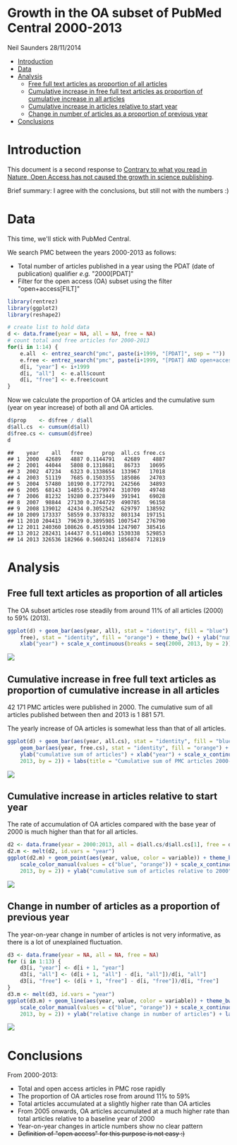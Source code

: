 Growth in the OA subset of PubMed Central 2000-2013
================
Neil Saunders
28/11/2014

-   [Introduction](#introduction)
-   [Data](#data)
-   [Analysis](#analysis)
    -   [Free full text articles as proportion of all articles](#free-full-text-articles-as-proportion-of-all-articles)
    -   [Cumulative increase in free full text articles as proportion of cumulative increase in all articles](#cumulative-increase-in-free-full-text-articles-as-proportion-of-cumulative-increase-in-all-articles)
    -   [Cumulative increase in articles relative to start year](#cumulative-increase-in-articles-relative-to-start-year)
    -   [Change in number of articles as a proportion of previous year](#change-in-number-of-articles-as-a-proportion-of-previous-year)
-   [Conclusions](#conclusions)

Introduction
============

This document is a second response to [Contrary to what you read in Nature, Open Access has not caused the growth in science publishing](http://www.michaeleisen.org/blog/?p=1654).

Brief summary: I agree with the conclusions, but still not with the numbers :)

Data
====

This time, we'll stick with PubMed Central.

We search PMC between the years 2000-2013 as follows:

-   Total number of articles published in a year using the PDAT (date of publication) qualifier *e.g.* "2000\[PDAT\]"
-   Filter for the open access (OA) subset using the filter "open+access\[FILT\]"

``` r
library(rentrez)
library(ggplot2)
library(reshape2)
```

``` r
# create list to hold data
d <- data.frame(year = NA, all = NA, free = NA)
# count total and free articles for 2000-2013
for(i in 1:14) {
    e.all  <- entrez_search("pmc", paste(i+1999, "[PDAT]", sep = ""))
    e.free <- entrez_search("pmc", paste(i+1999, "[PDAT] AND open+access[FILT]", sep = ""))
    d[i, "year"] <- i+1999
    d[i, "all"]  <- e.all$count
    d[i, "free"] <- e.free$count
}
```

Now we calculate the proportion of OA articles and the cumulative sum (year on year increase) of both all and OA articles.

``` r
d$prop    <- d$free / d$all
d$all.cs  <- cumsum(d$all)
d$free.cs <- cumsum(d$free)
d
```

    ##    year    all   free      prop  all.cs free.cs
    ## 1  2000  42689   4887 0.1144791   42689    4887
    ## 2  2001  44044   5808 0.1318681   86733   10695
    ## 3  2002  47234   6323 0.1338654  133967   17018
    ## 4  2003  51119   7685 0.1503355  185086   24703
    ## 5  2004  57480  10190 0.1772791  242566   34893
    ## 6  2005  68143  14855 0.2179974  310709   49748
    ## 7  2006  81232  19280 0.2373449  391941   69028
    ## 8  2007  98844  27130 0.2744729  490785   96158
    ## 9  2008 139012  42434 0.3052542  629797  138592
    ## 10 2009 173337  58559 0.3378332  803134  197151
    ## 11 2010 204413  79639 0.3895985 1007547  276790
    ## 12 2011 240360 108626 0.4519304 1247907  385416
    ## 13 2012 282431 144437 0.5114063 1530338  529853
    ## 14 2013 326536 182966 0.5603241 1856874  712819

Analysis
========

Free full text articles as proportion of all articles
-----------------------------------------------------

The OA subset articles rose steadily from around 11% of all articles (2000) to 59% (2013).

``` r
ggplot(d) + geom_bar(aes(year, all), stat = "identity", fill = "blue") + geom_bar(aes(year, 
    free), stat = "identity", fill = "orange") + theme_bw() + ylab("number of articles") + 
    xlab("year") + scale_x_continuous(breaks = seq(2000, 2013, by = 2)) + labs(title = "Number of PMC articles per year 2000-2013\nblue = all; orange = OA subset")
```

![](pmc_growth_files/figure-markdown_github/unnamed-chunk-4-1.png)

Cumulative increase in free full text articles as proportion of cumulative increase in all articles
---------------------------------------------------------------------------------------------------

42 171 PMC articles were published in 2000. The cumulative sum of all articles published between then and 2013 is 1 881 571.

The yearly increase of OA articles is somewhat less than that of all articles.

``` r
ggplot(d) + geom_bar(aes(year, all.cs), stat = "identity", fill = "blue") + 
    geom_bar(aes(year, free.cs), stat = "identity", fill = "orange") + theme_bw() + 
    ylab("cumulative sum of articles") + xlab("year") + scale_x_continuous(breaks = seq(2000, 
    2013, by = 2)) + labs(title = "Cumulative sum of PMC articles 2000-2013\nblue = all; orange = OA subset")
```

![](pmc_growth_files/figure-markdown_github/unnamed-chunk-5-1.png)

Cumulative increase in articles relative to start year
------------------------------------------------------

The rate of accumulation of OA articles compared with the base year of 2000 is much higher than that for all articles.

``` r
d2 <- data.frame(year = 2000:2013, all = d$all.cs/d$all.cs[1], free = d$free.cs/d$free.cs[1])
d2.m <- melt(d2, id.vars = "year")
ggplot(d2.m) + geom_point(aes(year, value, color = variable)) + theme_bw() + 
    scale_color_manual(values = c("blue", "orange")) + scale_x_continuous(breaks = seq(2000, 
    2013, by = 2)) + ylab("cumulative sum of articles relative to 2000") + labs(title = "Cumulative sum of PMC articles 2000-2013 relative to 2000\nblue = all; orange = OA subset")
```

![](pmc_growth_files/figure-markdown_github/unnamed-chunk-6-1.png)

Change in number of articles as a proportion of previous year
-------------------------------------------------------------

The year-on-year change in number of articles is not very informative, as there is a lot of unexplained fluctuation.

``` r
d3 <- data.frame(year = NA, all = NA, free = NA)
for (i in 1:13) {
    d3[i, "year"] <- d[i + 1, "year"]
    d3[i, "all"] <- (d[i + 1, "all"] - d[i, "all"])/d[i, "all"]
    d3[i, "free"] <- (d[i + 1, "free"] - d[i, "free"])/d[i, "free"]
}
d3.m <- melt(d3, id.vars = "year")
ggplot(d3.m) + geom_line(aes(year, value, color = variable)) + theme_bw() + 
    scale_color_manual(values = c("blue", "orange")) + scale_x_continuous(breaks = seq(2000, 
    2013, by = 2)) + ylab("relative change in number of articles") + labs(title = "Change in number of PMC articles relative to previous year\nblue = all; orange = OA subset")
```

![](pmc_growth_files/figure-markdown_github/unnamed-chunk-7-1.png)

Conclusions
===========

From 2000-2013:

-   Total and open access articles in PMC rose rapidly
-   The proportion of OA articles rose from around 11% to 59%
-   Total articles accumulated at a slightly higher rate than OA articles
-   From 2005 onwards, OA articles accumulated at a much higher rate than total articles relative to a baseline year of 2000
-   Year-on-year changes in article numbers show no clear pattern
-   ~~Definition of "open access" for this purpose is not easy :)~~
